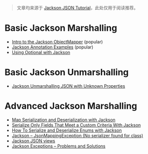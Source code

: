 > 文章均来源于 [Jackson JSON Tutorial](https://www.baeldung.com/jackson)，此处仅用于阅读推荐。

# Basic Jackson Marshalling

- [Intro to the Jackson ObjectMapper](https://www.baeldung.com/jackson-object-mapper-tutorial) (popular)
- [Jackson Annotation Examples](https://www.baeldung.com/jackson-annotations) (popular)
- [Using Optional with Jackson](https://www.baeldung.com/jackson-optional)

# Basic Jackson Unmarshalling

- [Jackson Unmarshalling JSON with Unknown Properties](https://www.baeldung.com/jackson-deserialize-json-unknown-properties)

# Advanced Jackson Marshalling

- [Map Serialization and Deserialization with Jackson](https://www.baeldung.com/jackson-map)
- [Serialize Only Fields That Meet a Custom Criteria With Jackson](https://www.baeldung.com/jackson-serialize-field-custom-criteria)
- [How To Serialize and Deserialize Enums with Jackson](https://www.baeldung.com/jackson-serialize-enums)
- [Jackson – JsonMappingException (No serializer found for class) ](https://www.baeldung.com/jackson-jsonmappingexception)
- [Jackson JSON views](https://www.baeldung.com/jackson-json-view-annotation)
- [Jackson Exceptions – Problems and Solutions](https://www.baeldung.com/jackson-exception)
